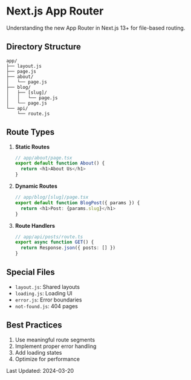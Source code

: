 # Next.js App Router

Understanding the new App Router in Next.js 13+ for file-based routing.

## Directory Structure
```
app/
├── layout.js
├── page.js
├── about/
│   └── page.js
├── blog/
│   ├── [slug]/
│   │   └── page.js
│   └── page.js
└── api/
    └── route.js
```

## Route Types
1. **Static Routes**
   ```typescript
   // app/about/page.tsx
   export default function About() {
     return <h1>About Us</h1>
   }
   ```

2. **Dynamic Routes**
   ```typescript
   // app/blog/[slug]/page.tsx
   export default function BlogPost({ params }) {
     return <h1>Post: {params.slug}</h1>
   }
   ```

3. **Route Handlers**
   ```typescript
   // app/api/posts/route.ts
   export async function GET() {
     return Response.json({ posts: [] })
   }
   ```

## Special Files
- `layout.js`: Shared layouts
- `loading.js`: Loading UI
- `error.js`: Error boundaries
- `not-found.js`: 404 pages

## Best Practices
1. Use meaningful route segments
2. Implement proper error handling
3. Add loading states
4. Optimize for performance

Last Updated: 2024-03-20 
